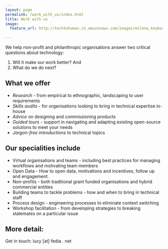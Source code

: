 ```yaml
---
layout: page
permalink: /work_with_us/index.html
title: Work with us
image:
  feature_url: http://techtohuman.s3.amazonaws.com/images/milena_keyboard.jpg 
  
---
```


We help non-profit and philanthropic organisations answer two critical questions about technology: 

1. Will it make our work better? And 
2. What do we do next?  

## What we offer

* *Research* - from empirical to ethnographic, landscaping to user requirements 
* *Skills audits* - for organisations looking to bring in technical expertise in-house 
* *Advice* on designing and commissioning products
* *Guided tours* - support in navigating and adapting existing open-source solutions to meet your needs 
* *Jargon-free introductions* to technical topics  

## Our specialities include

* Virtual organisations and teams - including best practices for managing workflows and motivating team members
* Open Data - How to open data, motivations and incentives, follow up and engagement.
* Non-profits - both traditional grant funded organisations and hybrid commercial entities
* Building teams to tackle problems - how and when to bring in technical staff
* Process design - engineering processes to eliminate context switching  
* Workshop facilitation - from developing strategies to breaking stalemates on a particular issue

## More detail: 

Get in touch: lucy [at] fedia . net